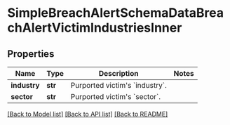 # SimpleBreachAlertSchemaDataBreachAlertVictimIndustriesInner


## Properties
Name | Type | Description | Notes
------------ | ------------- | ------------- | -------------
**industry** | **str** | Purported victim&#39;s &#x60;industry&#x60;. | 
**sector** | **str** | Purported victim&#39;s &#x60;sector&#x60;. | 

[[Back to Model list]](../README.md#documentation-for-models) [[Back to API list]](../README.md#documentation-for-api-endpoints) [[Back to README]](../README.md)



